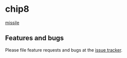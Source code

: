 # chip8

[missile](https://github.com/jonahwilliams/chip8/blob/master/example.png  "Logo Title Text 1")


## Features and bugs

Please file feature requests and bugs at the [issue tracker][tracker].

[tracker]: http://example.com/issues/replaceme

